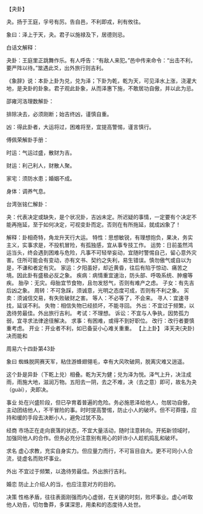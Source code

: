 【夬卦】

夬。扬于王庭，孚号有厉。告自邑，不利即戎，利有攸往。

象曰：泽上于天，夬。君子以施禄及下，居德则忌。

白话文解释：

夬卦：王庭里正跳舞作乐。有人呼告：“有敌人来犯。”邑中传来命令：“出击不利，要严阵以待。”筮遇此爻，出外旅行则吉利。

《象辞》说：本卦上卦为兑，兑为泽；下卦为乾，乾为天，可见泽水上涨，浇灌大地，是夬卦的卦象。君子观此卦象，从而泽惠下施，不敢居功自傲，并以此为忌。

邵雍河洛理数解卦：

排除决去，必须刚断；始吉终凶，谨慎自重。

凶：得此卦者，大运将过，困难将至，宜提高警惕，谨言慎行。

傅佩荣解卦手册：

时运：气运过盛，散财为吉。

财运：利己利人，财散人聚。

家宅：须防水患；婚姻不成。

身体：调养气息。

台湾张铭仁解卦：

夬：代表决定或缺失，是个状况卦，吉凶未定。所迟疑的事情，一定要有个决定不能再拖延，至于如何决定，可视变卦而定。否则在有所拖延，就成凶象了！

解释：卦相奇特，角龙升天行大运。
特性：思想敏锐，有理想抱负，果决，务实主义，实事求是，不投机冒险，有孤独感，宜从事专技工作。
运势：日前虽然鸿运当头，终会遇到困难与危险，凡事不可轻举妄动，宜随时警惕自己，留心意外灾害。住所可能会有变动，亦有文书、契约之失利，易生错误。慎勿傲气或自以为是，不谦和者定有灾。
家运：夕阳虽好，却近黄昏，往后有陷于惊动、痛苦之境。因此卦有盛极必反之象。
疾病：病情重宜速治，防头部、呼吸系统、肿瘤等疾。
胎孕：无灾。母胎宜节食物，且勿发怒气，否则有难产之虑。
子女：有先吉后凶之象。
周转：不可急踩，须诚意，光明之态度可成，否则有不利之象。
买卖：须诚信交易，有失败破财之害。
等人：不必等了，不会来。
寻人：宜速寻找，延误不利。
失物：相信失物已经损坏，不能寻回。
外出：不宜过于频繁，以逸待劳最佳。外出旅行吉利。
考试：不理想。
诉讼：不宜与人争执，因势孤力弱，宜寻求法律途径解决。
求事：有困难，或得不到好职位。
改行：改行者要慎重考虑。
开业：开业者不利，如已备妥小心难关重重。
【上上卦】 泽天夬(夬卦) 决而能和

周易六十四卦第43卦

象曰 蜘蛛脱网赛天军，粘住游蜂翅翎毛，幸有大风吹破网，脱离灾难又逍遥。

这个卦是异卦（下乾上兑）相叠。乾为天为健；兑为泽为悦。泽气上升，决注成雨，雨施大地，滋润万物。五阳去一阴，去之不难，决（去之意）即可，故名为夬（guài），夬即决。

事业 处在兴盛阶段，但已孕育着普遍的危险。务必施恩泽给他人，勿居功自傲，主动团结他人，不干冒险的事。时时提高警惕，防止小人的破坏。但不可莽撞，应持和缓的手段去决断小人，避免过犹不及。

经商 市场正在走向衰落的状态，不宜大量活动，随时注意转向。开拓新领域时，加强同他人的合作。但务必充分注意别有用心的奸诈小人趁机捣乱和破坏。

求名 虚心求教，充实自身实力。但应量力而行，不可盲目自大。更不可同小人合流，徒虚名而败坏事业。

外出 不宜过于频繁，以逸待劳最佳。外出旅行吉利。

婚恋 防止上介绍人的当，也应注意对方的目的。

决策 性格矛盾，往往表面刚强而内心虚弱，在关键的时刻，败坏事业。虚心听取他人劝告，切勿鲁莽，多谋深思，用柔和的态度待人处世。
